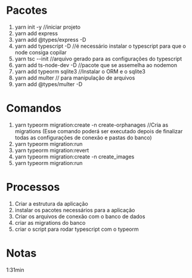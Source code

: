 # Pacotes

1. yarn init -y //iniciar projeto
2. yarn add express
3. yarn add @types/express -D
4. yarn add typescript -D //é necessário instalar o typescript para que o node consiga copilar
5. yarn tsc --init //arquivo gerado para as configurações do typescript
6. yarn add ts-node-dev -D //pacote que se assemelha ao nodemon
7. yarn add typeorm sqlite3 //Instalar o ORM e o sqlite3
8. yarn add multer // para manipulação de arquivos
9. yarn add @types/multer -D

# Comandos

1. yarn typeorm migration:create -n create-orphanages //Cria as migrations (Esse comando poderá ser executado depois de finalizar todas as configurações de conexão e pastas do banco)
2. yarn typeorm migration:run
3. yarn typeorm migration:revert
4. yarn typeorm migration:create -n create_images
5. yarn typeorm migration:run

# Processos

1. Criar a estrutura da aplicação
2. instalar os pacotes necessários para a aplicação
3. Criar os arquivos de conexão com o banco de dados
4. criar as migrations do banco
5. criar o script para rodar typescript com o typeorm

# Notas

1:31min
